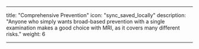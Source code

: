 ---

title: "Comprehensive Prevention"
icon: "sync_saved_locally"
description: "Anyone who simply wants broad-based prevention with a single examination makes a good choice with MRI, as it covers many different risks."
weight: 6

---